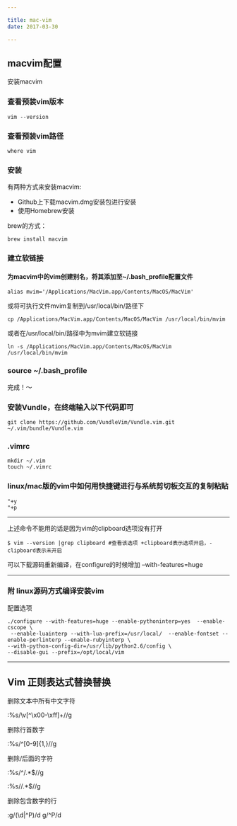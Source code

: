```yaml
---

title: mac-vim
date: 2017-03-30

---
```


## macvim配置

安装macvim

### 查看预装vim版本

```
vim --version
```

### 查看预装vim路径

```
where vim
```

### 安装

有两种方式来安装macvim:

- Github上下载macvim.dmg安装包进行安装
- 使用Homebrew安装

brew的方式：

```
brew install macvim
```

### 建立软链接

#### 为macvim中的vim创建别名，将其添加至~/.bash_profile配置文件

```
alias mvim='/Applications/MacVim.app/Contents/MacOS/MacVim'
```

或将可执行文件mvim复制到/usr/local/bin/路径下

```
cp /Applications/MacVim.app/Contents/MacOS/MacVim /usr/local/bin/mvim
```

或者在/usr/local/bin/路径中为mvim建立软链接

```
ln -s /Applications/MacVim.app/Contents/MacOS/MacVim /usr/local/bin/mvim
```

### source ~/.bash_profile

完成！～

### 安装Vundle，在终端输入以下代码即可

```
git clone https://github.com/VundleVim/Vundle.vim.git ~/.vim/bundle/Vundle.vim
```

### .vimrc

```
mkdir ~/.vim    
touch ~/.vimrc  
```

### linux/mac版的vim中如何用快捷键进行与系统剪切板交互的复制粘贴

```
"+y
"+p
```

------

上述命令不能用的话是因为vim的clipboard选项没有打开

```
$ vim --version |grep clipboard #查看该选项 +clipboard表示选项开启，-clipboard表示未开启
```

可以下载源码重新编译，在configure的时候增加 –with-features=huge

------

### 附 linux源码方式编译安装vim

配置选项

```
./configure --with-features=huge --enable-pythoninterp=yes  --enable-cscope \
 --enable-luainterp --with-lua-prefix=/usr/local/  --enable-fontset --enable-perlinterp --enable-rubyinterp \
--with-python-config-dir=/usr/lib/python2.6/config \
--disable-gui --prefix=/opt/local/vim  
```


----


## Vim 正则表达式替换替换 



删除文本中所有中文字符

:%s/\v[^\x00-\xff]+//g


删除行首数字

:%s/^[0-9]\{1,\}//g

删除/后面的字符

:%s/^\/.*$//g

:%s/\/.*$//g

删除包含数字的行

:g/(\d|^P)/d
g/^P/d 

